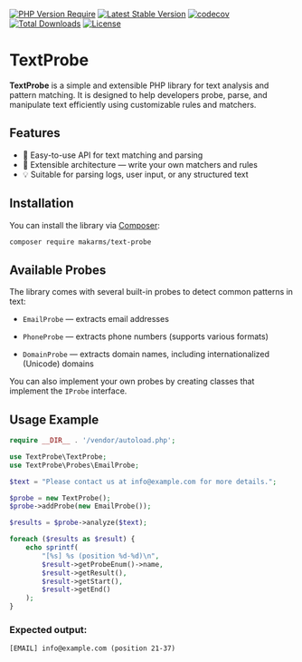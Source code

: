 [![PHP Version Require](http://poser.pugx.org/makarms/text-probe/require/php)](https://packagist.org/packages/makarms/text-probe) [![Latest Stable Version](http://poser.pugx.org/makarms/text-probe/v)](https://packagist.org/packages/makarms/text-probe) [![codecov](https://codecov.io/github/MakarMS/text-probe/graph/badge.svg?token=HFDSEGHGH4)](https://codecov.io/github/MakarMS/text-probe) [![Total Downloads](http://poser.pugx.org/makarms/text-probe/downloads)](https://packagist.org/packages/makarms/text-probe) [![License](http://poser.pugx.org/makarms/text-probe/license)](https://packagist.org/packages/makarms/text-probe)
# TextProbe

**TextProbe** is a simple and extensible PHP library for text analysis and pattern matching. It is designed to help developers probe, parse, and manipulate text efficiently using customizable rules and matchers.

## Features

- 🧠 Easy-to-use API for text matching and parsing
- 🔧 Extensible architecture — write your own matchers and rules
- 💡 Suitable for parsing logs, user input, or any structured text

## Installation

You can install the library via [Composer](https://getcomposer.org/):

```bash
composer require makarms/text-probe
```

## Available Probes

The library comes with several built-in probes to detect common patterns in text:

- `EmailProbe` — extracts email addresses

- `PhoneProbe` — extracts phone numbers (supports various formats)

- `DomainProbe` — extracts domain names, including internationalized (Unicode) domains

You can also implement your own probes by creating classes that implement the `IProbe` interface.

## Usage Example

```php
require __DIR__ . '/vendor/autoload.php';

use TextProbe\TextProbe;
use TextProbe\Probes\EmailProbe;

$text = "Please contact us at info@example.com for more details.";

$probe = new TextProbe();
$probe->addProbe(new EmailProbe());

$results = $probe->analyze($text);

foreach ($results as $result) {
    echo sprintf(
        "[%s] %s (position %d-%d)\n",
        $result->getProbeEnum()->name,
        $result->getResult(),
        $result->getStart(),
        $result->getEnd()
    );
}
```

### Expected output:

```
[EMAIL] info@example.com (position 21-37)
```
